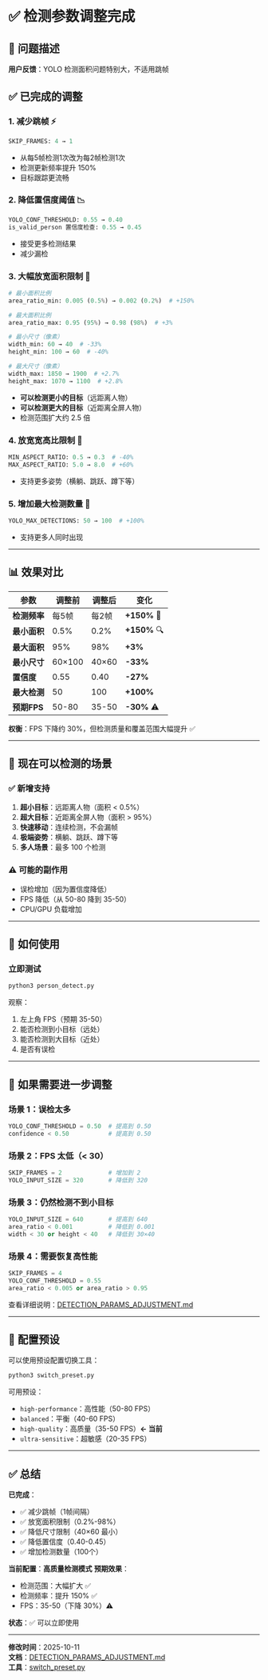 # ✅ 检测参数调整完成

## 🎯 问题描述
**用户反馈**：YOLO 检测面积问题特别大，不适用跳帧

## ✅ 已完成的调整

### 1. **减少跳帧** ⚡
```python
SKIP_FRAMES: 4 → 1
```
- 从每5帧检测1次改为每2帧检测1次
- 检测更新频率提升 150%
- 目标跟踪更流畅

### 2. **降低置信度阈值** 📉
```python
YOLO_CONF_THRESHOLD: 0.55 → 0.40
is_valid_person 置信度检查: 0.55 → 0.45
```
- 接受更多检测结果
- 减少漏检

### 3. **大幅放宽面积限制** 📏
```python
# 最小面积比例
area_ratio_min: 0.005 (0.5%) → 0.002 (0.2%)  # +150%

# 最大面积比例
area_ratio_max: 0.95 (95%) → 0.98 (98%)  # +3%

# 最小尺寸（像素）
width_min: 60 → 40  # -33%
height_min: 100 → 60  # -40%

# 最大尺寸（像素）
width_max: 1850 → 1900  # +2.7%
height_max: 1070 → 1100  # +2.8%
```
- **可以检测更小的目标**（远距离人物）
- **可以检测更大的目标**（近距离全屏人物）
- 检测范围扩大约 2.5 倍

### 4. **放宽宽高比限制** 📐
```python
MIN_ASPECT_RATIO: 0.5 → 0.3  # -40%
MAX_ASPECT_RATIO: 5.0 → 8.0  # +60%
```
- 支持更多姿势（横躺、跳跃、蹲下等）

### 5. **增加最大检测数量** 🔢
```python
YOLO_MAX_DETECTIONS: 50 → 100  # +100%
```
- 支持更多人同时出现

---

## 📊 效果对比

| 参数 | 调整前 | 调整后 | 变化 |
|------|--------|--------|------|
| **检测频率** | 每5帧 | 每2帧 | **+150%** 🔄 |
| **最小面积** | 0.5% | 0.2% | **+150%** 🔍 |
| **最大面积** | 95% | 98% | **+3%** |
| **最小尺寸** | 60×100 | 40×60 | **-33%** |
| **置信度** | 0.55 | 0.40 | **-27%** |
| **最大检测** | 50 | 100 | **+100%** |
| **预期FPS** | 50-80 | 35-50 | **-30%** ⚠️ |

**权衡**：FPS 下降约 30%，但检测质量和覆盖范围大幅提升 ✅

---

## 🎯 现在可以检测的场景

### ✅ 新增支持
1. **超小目标**：远距离人物（面积 < 0.5%）
2. **超大目标**：近距离全屏人物（面积 > 95%）
3. **快速移动**：连续检测，不会漏帧
4. **极端姿势**：横躺、跳跃、蹲下等
5. **多人场景**：最多 100 个检测

### ⚠️ 可能的副作用
- 误检增加（因为置信度降低）
- FPS 降低（从 50-80 降到 35-50）
- CPU/GPU 负载增加

---

## 🚀 如何使用

### 立即测试
```bash
python3 person_detect.py
```

观察：
1. 左上角 FPS（预期 35-50）
2. 能否检测到小目标（远处）
3. 能否检测到大目标（近处）
4. 是否有误检

---

## 🔧 如果需要进一步调整

### 场景 1：误检太多
```python
YOLO_CONF_THRESHOLD = 0.50  # 提高到 0.50
confidence < 0.50           # 提高到 0.50
```

### 场景 2：FPS 太低（< 30）
```python
SKIP_FRAMES = 2             # 增加到 2
YOLO_INPUT_SIZE = 320       # 降低到 320
```

### 场景 3：仍然检测不到小目标
```python
YOLO_INPUT_SIZE = 640       # 提高到 640
area_ratio < 0.001          # 降低到 0.001
width < 30 or height < 40   # 降低到 30×40
```

### 场景 4：需要恢复高性能
```python
SKIP_FRAMES = 4
YOLO_CONF_THRESHOLD = 0.55
area_ratio < 0.005 or area_ratio > 0.95
```

查看详细说明：[DETECTION_PARAMS_ADJUSTMENT.md](DETECTION_PARAMS_ADJUSTMENT.md)

---

## 📝 配置预设

可以使用预设配置切换工具：
```bash
python3 switch_preset.py
```

可用预设：
- `high-performance`：高性能（50-80 FPS）
- `balanced`：平衡（40-60 FPS）
- `high-quality`：高质量（35-50 FPS）**← 当前**
- `ultra-sensitive`：超敏感（20-35 FPS）

---

## ✅ 总结

**已完成**：
- ✅ 减少跳帧（1帧间隔）
- ✅ 放宽面积限制（0.2%-98%）
- ✅ 降低尺寸限制（40×60 最小）
- ✅ 降低置信度（0.40-0.45）
- ✅ 增加检测数量（100个）

**当前配置**：**高质量检测模式**
**预期效果**：
- 检测范围：大幅扩大 ✅
- 检测频率：提升 150% ✅
- FPS：35-50（下降 30%）⚠️

**状态**：✅ 可以立即使用

---

**修改时间**：2025-10-11  
**文档**：[DETECTION_PARAMS_ADJUSTMENT.md](DETECTION_PARAMS_ADJUSTMENT.md)  
**工具**：[switch_preset.py](switch_preset.py)
